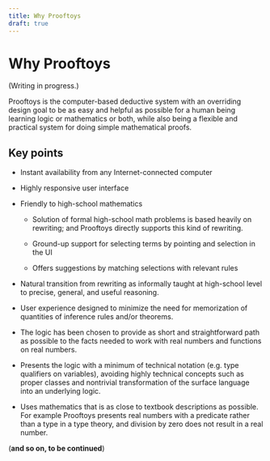 ```yaml
---
title: Why Prooftoys
draft: true
---
```


# Why Prooftoys

(Writing in progress.)

Prooftoys is the computer-based
deductive system with an overriding design goal to be as easy
and helpful as possible for
a human being learning logic or mathematics or both, while also being
a flexible and practical system for doing simple mathematical proofs.

## Key points

* Instant availability from any Internet-connected computer

* Highly responsive user interface

* Friendly to high-school mathematics

  * Solution of formal high-school math problems is based heavily on rewriting;
    and Prooftoys directly supports this kind of rewriting.

  * Ground-up support for selecting terms by pointing and selection in the UI

  * Offers suggestions by matching selections with relevant rules

* Natural transition from rewriting as informally taught at high-school level
  to precise, general, and useful reasoning.

* User experience designed to minimize the need for memorization of
  quantities of inference rules and/or theorems.

* The logic has been chosen to provide as short and straightforward path
  as possible to the facts needed to work with real numbers and functions
  on real numbers.

* Presents the logic with a minimum of technical notation (e.g. type qualifiers
  on variables), avoiding highly technical concepts such as proper classes
  and nontrivial transformation of the surface language into an underlying logic.

* Uses mathematics that is as close to textbook descriptions as possible.
  For example Prooftoys presents real numbers with a predicate rather than
  a type in a type theory, and division by zero does not result in a real number.

(**and so on, to be continued**)
